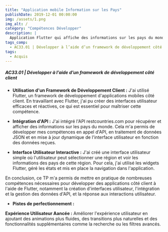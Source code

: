 ```yaml
---
title: "Application mobile Information sur les Pays"
publishDate: 2019-12-01 00:00:00
img: /assets/1.png
img_alt: /
category: "Compétences Développer"
description: |
  Application Flutter qui affiche des informations sur les pays du monde. Les utilisateurs peuvent sélectionner un continent pour voir les pays correspondants et obtenir des détails sur chaque pays. 
tags_comp: 
  - AC33.01 | Développer à l’aide d’un framework de développement côté client
tags:
  - Acquis
---
```

<h5>AC33.01 | Développer à l’aide d’un framework de développement côté client</h5>

- **Utilisation d'un Framework de Développement Client :**
    J'ai utilisé Flutter, un framework de développement d'applications mobiles côté client. En travaillant avec Flutter, j'ai pu créer des interfaces utilisateur efficaces et réactives, ce qui est essentiel pour maîtriser cette compétence.

- **Intégration d'API :**
    J'ai intégré l'API restcountries.com pour récupérer et afficher des informations sur les pays du monde. Cela m'a permis de développer mes compétences en appel d'API, en traitement de données JSON et en mise à jour dynamique de l'interface utilisateur en fonction des données reçues.
- **Interface Utilisateur Interactive :**
    J'ai créé une interface utilisateur simple où l'utilisateur peut sélectionner une région et voir les informations des pays de cette région. Pour cela, j'ai utilisé les widgets Flutter, géré les états et mis en place la navigation dans l'application.
    
En conclusion, ce TP m'a permis de mettre en pratique de nombreuses compétences nécessaires pour développer des applications côté client à l'aide de Flutter, notamment la création d'interfaces utilisateur, l'intégration et la gestion des données d'API, et la réponse aux interactions utilisateur.
    
- **Pistes de perfectionnement :**

**Expérience Utilisateur Aancée :** Améliorer l'expérience utilisateur en ajoutant des animations plus fluides, des transitions plus naturelles et des fonctionnalités supplémentaires comme la recherche ou les filtres avancés.




